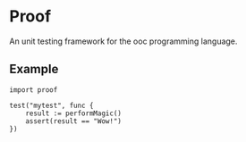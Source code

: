 Proof
=====
An unit testing framework for the ooc programming language.

Example
-------

    import proof

    test("mytest", func {
        result := performMagic()
        assert(result == "Wow!")
    })

